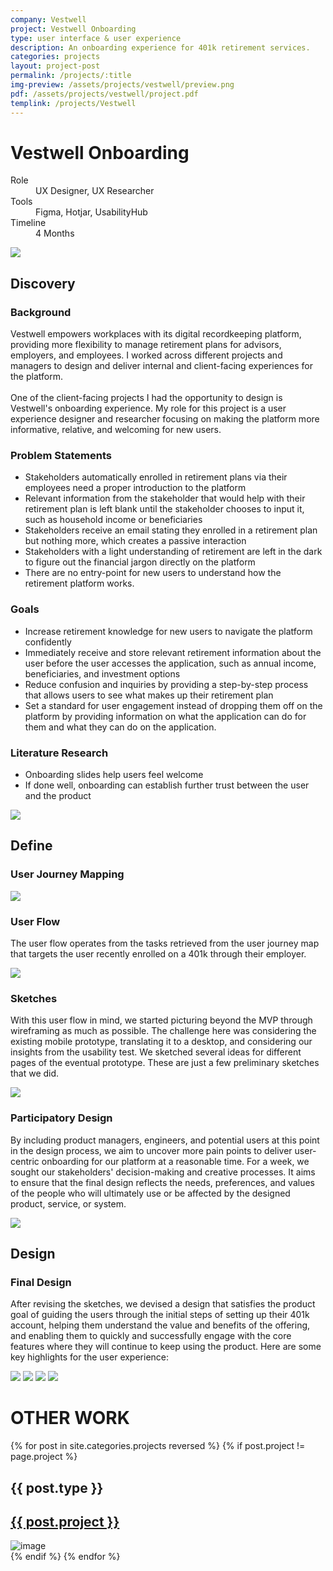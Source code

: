 ```yaml
---
company: Vestwell
project: Vestwell Onboarding
type: user interface & user experience
description: An onboarding experience for 401k retirement services.
categories: projects
layout: project-post
permalink: /projects/:title
img-preview: /assets/projects/vestwell/preview.png
pdf: /assets/projects/vestwell/project.pdf
templink: /projects/Vestwell
---
```


<!-- Project Section -->
<h1 class="main-title">Vestwell Onboarding</h1>
<section class="container-section fade-in">
    <div class="project-content">
      <section>
        <dl>
          <div>
            <dt>Role</dt>
            <dd>UX Designer, UX Researcher</dd>
          </div>
          <div>
            <dt>Tools</dt>
            <dd>Figma, Hotjar, UsabilityHub</dd>
          </div>
          <div>
            <dt>Timeline</dt>
            <dd>4 Months</dd>
          </div>
        </dl>
        <img src="/assets/projects/vestwell/vestwell-01.png"/>
      </section>
      <section>
        <h2>Discovery</h2>
        <h3>Background</h3>
        <p>Vestwell empowers workplaces with its digital recordkeeping platform, providing more flexibility to manage retirement plans for advisors, employers, and employees. I worked across different projects and managers to design and deliver internal and client-facing experiences for the platform.
        <br><br>
        One of the client-facing projects I had the opportunity to design is Vestwell's onboarding experience. My role for this project is a user experience designer and researcher focusing on making the platform more informative, relative, and welcoming for new users. 
        </p>
        <h3>Problem Statements</h3>
        <ul>
          <li>Stakeholders automatically enrolled in retirement plans via their employees need a proper introduction to the platform</li>
          <li>Relevant information from the stakeholder that would help with their retirement plan is left blank until the stakeholder chooses to input it, such as household income or beneficiaries</li>
          <li>Stakeholders receive an email stating they enrolled in a retirement plan but nothing more, which creates a passive interaction</li>
          <li>Stakeholders with a light understanding of retirement are left in the dark to figure out the financial jargon directly on the platform</li>
          <li>There are no entry-point for new users to understand how the retirement platform works.</li>
        </ul>
        <h3>Goals</h3>
        <ul>
          <li>Increase retirement knowledge for new users to navigate the platform confidently</li>
          <li>Immediately receive and store relevant retirement information about the user before the user accesses the application, such as annual income, beneficiaries, and investment options</li>
          <li>Reduce confusion and inquiries by providing a step-by-step process that allows users to see what makes up their retirement plan</li>
          <li>Set a standard for user engagement instead of dropping them off on the platform by providing information on what the application can do for them and what they can do on the application.</li>
        </ul>
        <h3>Literature Research</h3>
        <ul>
          <li>Onboarding slides help users feel welcome</li>
          <li>If done well, onboarding can establish further trust between the user and the product</li>
        </ul>      
        <img src="/assets/projects/vestwell/vestwell-02.png"/>
      </section>
      <section>
        <h2>Define</h2>
        <h3>User Journey Mapping</h3>
        <img src="/assets/projects/vestwell/vestwell-03.png"/>
        <h3>User Flow</h3>
        <p>The user flow operates from the tasks retrieved from the user journey map that targets the user recently enrolled on a 401k through their employer.</p>
        <img src="/assets/projects/vestwell/vestwell-04.png"/>
        <h3>Sketches</h3>
        <p>With this user flow in mind, we started picturing beyond the MVP through wireframing as much as possible. The challenge here was considering the existing mobile prototype, translating it to a desktop, and considering our insights from the usability test. We sketched several ideas for different pages of the eventual prototype. These are just a few preliminary sketches that we did.</p>
        <img src="/assets/projects/vestwell/vestwell-05.png"/>
        <h3>Participatory Design</h3>
        <p>By including product managers, engineers, and potential users at this point in the design process, we aim to uncover more pain points to deliver user-centric onboarding for our platform at a reasonable time. For a week, we sought our stakeholders' decision-making and creative processes. It aims to ensure that the final design reflects the needs, preferences, and values of the people who will ultimately use or be affected by the designed product, service, or system.</p>
        <img src="/assets/projects/vestwell/vestwell-06.png"/>
      </section>
      <section>
        <h2>Design</h2>
        <h3>Final Design</h3>
        <p>After revising the sketches, we devised a design that satisfies the product goal of guiding the users through the initial steps of setting up their 401k account, helping them understand the value and benefits of the offering, and enabling them to quickly and successfully engage with the core features where they will continue to keep using the product. Here are some key highlights for the user experience:</p>
        <img src="/assets/projects/vestwell/vestwell-07.png"/>            
        <img src="/assets/projects/vestwell/vestwell-08.png"/>            
        <img src="/assets/projects/vestwell/vestwell-09.png"/>            
        <img src="/assets/projects/vestwell/vestwell-10.png"/>                    
      </section>
    </div>
</section>

<!-- More Designs -->
<h1 class="main-title">OTHER WORK</h1>
<section class="container-section fade-in">
    <div class="other-design">
        {% for post in site.categories.projects reversed %}
          {% if post.project != page.project %}
            <div class="small-card">
                <div class="description">
                    <h1>{{ post.type }}</h1>      
                    <a class="external-links" temp="{{ site.url | append: post.templink }}" href="">
                        <h2>{{ post.project }}</h2>
                    </a>                      
                </div>
                <img src="{{ post.img-preview }}" alt="image" 
                             id="{{ "-modal-button" | prepend: forloop.index }}">
             </div>
            {% endif %}
        {% endfor %}
    </div>
</section>
